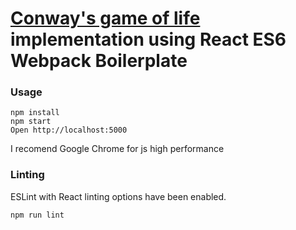 # [Conway's game of life](https://en.wikipedia.org/wiki/Conway%27s_Game_of_Life) implementation using React ES6 Webpack Boilerplate


### Usage

```
npm install
npm start
Open http://localhost:5000
```
I recomend Google Chrome for js high performance

### Linting

ESLint with React linting options have been enabled.

```
npm run lint
```

